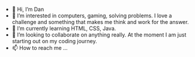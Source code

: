 - 👋 Hi, I’m Dan
- 👀 I’m interested in computers, gaming, solving problems. I love a challenge and something that makes me think and work for the answer.
- 🌱 I’m currently learning HTML, CSS, Java.
- 💞️ I’m looking to collaborate on anything really. At the moment I am just starting out on my coding journey.
- 📫 How to reach me ...

<!---
dannc04/dannc04 is a ✨ special ✨ repository because its `README.md` (this file) appears on your GitHub profile.
You can click the Preview link to take a look at your changes.
--->
